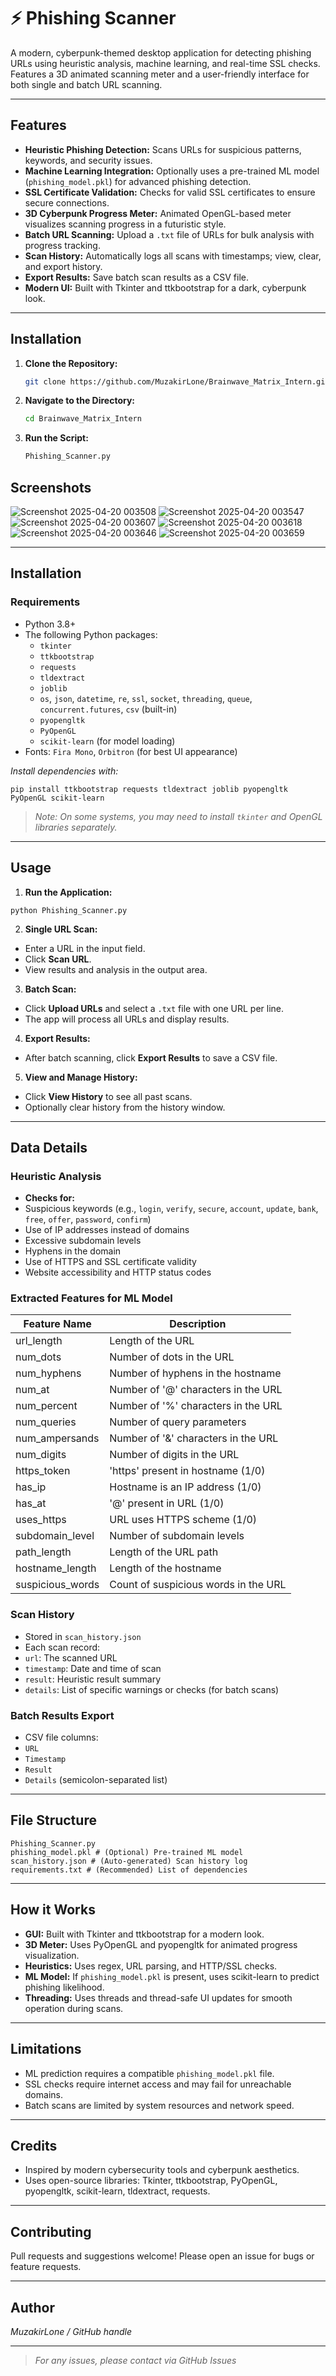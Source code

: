 # ⚡️ Phishing Scanner

A modern, cyberpunk-themed desktop application for detecting phishing URLs using heuristic analysis, machine learning, and real-time SSL checks. Features a 3D animated scanning meter and a user-friendly interface for both single and batch URL scanning.

---

## Features

- **Heuristic Phishing Detection:** Scans URLs for suspicious patterns, keywords, and security issues.
- **Machine Learning Integration:** Optionally uses a pre-trained ML model (`phishing_model.pkl`) for advanced phishing detection.
- **SSL Certificate Validation:** Checks for valid SSL certificates to ensure secure connections.
- **3D Cyberpunk Progress Meter:** Animated OpenGL-based meter visualizes scanning progress in a futuristic style.
- **Batch URL Scanning:** Upload a `.txt` file of URLs for bulk analysis with progress tracking.
- **Scan History:** Automatically logs all scans with timestamps; view, clear, and export history.
- **Export Results:** Save batch scan results as a CSV file.
- **Modern UI:** Built with Tkinter and ttkbootstrap for a dark, cyberpunk look.

---
## Installation
1. **Clone the Repository:** 
    ```sh
    git clone https://github.com/MuzakirLone/Brainwave_Matrix_Intern.git
    ```
2. **Navigate to the Directory:**
    ```sh
    cd Brainwave_Matrix_Intern
    ```
3. **Run the Script:**
    ```sh
    Phishing_Scanner.py

## Screenshots
![Screenshot 2025-04-20 003508](https://github.com/user-attachments/assets/a234cbf3-a5a8-4953-8d19-44492972eb4a)
![Screenshot 2025-04-20 003547](https://github.com/user-attachments/assets/4170e7a8-b956-439f-85d2-e146a3faa518)
![Screenshot 2025-04-20 003607](https://github.com/user-attachments/assets/b0da66fd-097c-4221-bb8a-37a137744337)
![Screenshot 2025-04-20 003618](https://github.com/user-attachments/assets/2990d16b-8665-433a-8e27-80b2c21d711e)
![Screenshot 2025-04-20 003646](https://github.com/user-attachments/assets/2f1a2f19-e34b-4290-9b9d-73b4882df8d9)
![Screenshot 2025-04-20 003659](https://github.com/user-attachments/assets/fbb4f436-fd87-4c89-95fd-a699343e89d1)

---

## Installation

### **Requirements**

- Python 3.8+
- The following Python packages:
  - `tkinter`
  - `ttkbootstrap`
  - `requests`
  - `tldextract`
  - `joblib`
  - `os`, `json`, `datetime`, `re`, `ssl`, `socket`, `threading`, `queue`, `concurrent.futures`, `csv` (built-in)
  - `pyopengltk`
  - `PyOpenGL`
  - `scikit-learn` (for model loading)
- Fonts: `Fira Mono`, `Orbitron` (for best UI appearance)

_Install dependencies with:_

```
pip install ttkbootstrap requests tldextract joblib pyopengltk PyOpenGL scikit-learn
```
> _Note: On some systems, you may need to install `tkinter` and OpenGL libraries separately._

---

## Usage

1. **Run the Application:**
```
python Phishing_Scanner.py
```

2. **Single URL Scan:**
- Enter a URL in the input field.
- Click **Scan URL**.
- View results and analysis in the output area.

3. **Batch Scan:**
- Click **Upload URLs** and select a `.txt` file with one URL per line.
- The app will process all URLs and display results.

4. **Export Results:**
- After batch scanning, click **Export Results** to save a CSV file.

5. **View and Manage History:**
- Click **View History** to see all past scans.
- Optionally clear history from the history window.

---

## Data Details

### **Heuristic Analysis**

- **Checks for:**
- Suspicious keywords (e.g., `login`, `verify`, `secure`, `account`, `update`, `bank`, `free`, `offer`, `password`, `confirm`)
- Use of IP addresses instead of domains
- Excessive subdomain levels
- Hyphens in the domain
- Use of HTTPS and SSL certificate validity
- Website accessibility and HTTP status codes

### **Extracted Features for ML Model**

| Feature Name        | Description                                    |
|---------------------|------------------------------------------------|
| url_length          | Length of the URL                              |
| num_dots            | Number of dots in the URL                      |
| num_hyphens         | Number of hyphens in the hostname              |
| num_at              | Number of '@' characters in the URL            |
| num_percent         | Number of '%' characters in the URL            |
| num_queries         | Number of query parameters                     |
| num_ampersands      | Number of '&' characters in the URL            |
| num_digits          | Number of digits in the URL                    |
| https_token         | 'https' present in hostname (1/0)              |
| has_ip              | Hostname is an IP address (1/0)                |
| has_at              | '@' present in URL (1/0)                       |
| uses_https          | URL uses HTTPS scheme (1/0)                    |
| subdomain_level     | Number of subdomain levels                     |
| path_length         | Length of the URL path                         |
| hostname_length     | Length of the hostname                         |
| suspicious_words    | Count of suspicious words in the URL           |

### **Scan History**

- Stored in `scan_history.json`
- Each scan record:
- `url`: The scanned URL
- `timestamp`: Date and time of scan
- `result`: Heuristic result summary
- `details`: List of specific warnings or checks (for batch scans)

### **Batch Results Export**

- CSV file columns:
- `URL`
- `Timestamp`
- `Result`
- `Details` (semicolon-separated list)

---

## File Structure

```
Phishing_Scanner.py
phishing_model.pkl # (Optional) Pre-trained ML model
scan_history.json # (Auto-generated) Scan history log
requirements.txt # (Recommended) List of dependencies
```

---

## How it Works

- **GUI:** Built with Tkinter and ttkbootstrap for a modern look.
- **3D Meter:** Uses PyOpenGL and pyopengltk for animated progress visualization.
- **Heuristics:** Uses regex, URL parsing, and HTTP/SSL checks.
- **ML Model:** If `phishing_model.pkl` is present, uses scikit-learn to predict phishing likelihood.
- **Threading:** Uses threads and thread-safe UI updates for smooth operation during scans.

---

## Limitations

- ML prediction requires a compatible `phishing_model.pkl` file.
- SSL checks require internet access and may fail for unreachable domains.
- Batch scans are limited by system resources and network speed.

---

## Credits

- Inspired by modern cybersecurity tools and cyberpunk aesthetics.
- Uses open-source libraries: Tkinter, ttkbootstrap, PyOpenGL, pyopengltk, scikit-learn, tldextract, requests.

---

## Contributing

Pull requests and suggestions welcome! Please open an issue for bugs or feature requests.

---

## Author

_MuzakirLone / GitHub handle_

---

> _For any issues, please contact via GitHub Issues_





